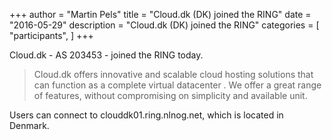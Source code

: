 +++
author = "Martin Pels"
title = "Cloud.dk (DK) joined the RING"
date = "2016-05-29"
description = "Cloud.dk (DK) joined the RING"
categories = [
    "participants",
]
+++

Cloud.dk - AS 203453 - joined the RING today.

> Cloud.dk offers innovative and scalable cloud hosting solutions that can function as a complete virtual datacenter . We offer a great range of features, without compromising on simplicity and available unit.

Users can connect to clouddk01.ring.nlnog.net, which is located in Denmark.


